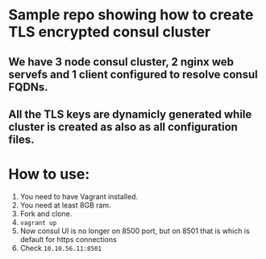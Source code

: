 # Sample repo showing how to create TLS encrypted consul cluster
## We have 3 node consul cluster, 2 nginx web servefs and 1 client configured to resolve consul FQDNs.

## All the TLS keys are dynamicly generated while cluster is created as also as all configuration files.

# How to use:

1. You need to have Vagrant installed.
2. You need at least 8GB ram.
3. Fork and clone.
4. `vagrant up`
5. Now consul UI is no longer on 8500 port, but on 8501 that is which is default for https connections
6. Check `10.10.56.11:8501`

